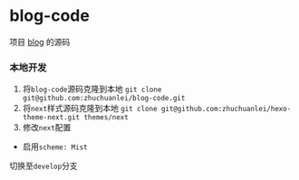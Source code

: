# blog-code
项目 [blog](https://github.com/zhuchuanlei/blog) 的源码

### 本地开发

1. 将`blog-code`源码克隆到本地
  ` git clone git@github.com:zhuchuanlei/blog-code.git `
2. 将`next`样式源码克隆到本地
  `git clone git@github.com:zhuchuanlei/hexo-theme-next.git themes/next`
3. 修改`next`配置
  * 启用`scheme: Mist`



切换至`develop`分支
